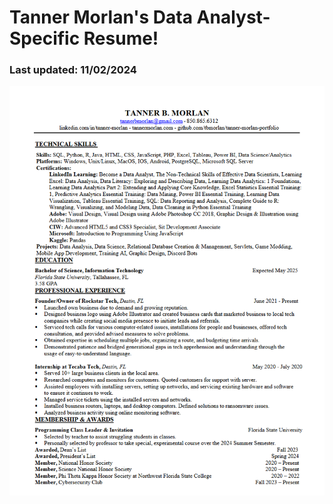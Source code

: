 # Tanner Morlan's Data Analyst-Specific Resume!

### Last updated: 11/02/2024

![Resume Image 1](../img/TannerMorlanResume_ONE_PAGE.png "Resume Image 1")